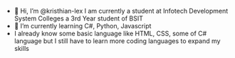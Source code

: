 - 👋 Hi, I’m @kristhian-lex
I am currently a student at Infotech Development System Colleges a 3rd Year student of BSIT
- 🌱 I’m currently learning C#, Python, Javascript
- I already know some basic language like HTML, CSS, some of C# language but I still have to learn more coding languages to expand my skills
<!---
kristhian-lex/kristhian-lex is a ✨ special ✨ repository because its `README.md` (this file) appears on your GitHub profile.
You can click the Preview link to take a look at your changes.
--->
